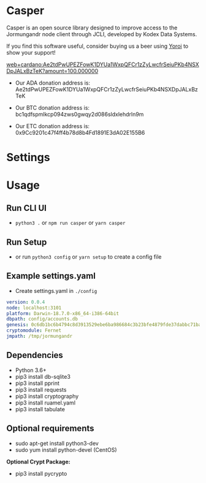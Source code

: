 # Casper

Casper is an open source library designed to improve access to the Jormungandr node client through JCLI, developed by Kodex Data Systems.

If you find this software useful, consider buying us a beer using [Yoroi](web+cardano:Ae2tdPwUPEZFowK1DYUa1WxpQFCr1zZyLwcfrSeiuPKb4NSXDpJALxBzTeK?amount=100.000000) to show your support!

<web+cardano:Ae2tdPwUPEZFowK1DYUa1WxpQFCr1zZyLwcfrSeiuPKb4NSXDpJALxBzTeK?amount=100.000000>


* Our ADA donation address is: Ae2tdPwUPEZFowK1DYUa1WxpQFCr1zZyLwcfrSeiuPKb4NSXDpJALxBzTeK

* Our BTC donation address is: bc1qdfspmlkcp094zws0gwqy2d086sldxlehdrln9m

* Our ETC donation address is: 0x9Cc9201c47f4ff4b78d8b4Fd1891E3dA02E155B6






# Settings

# Usage
## Run CLI UI
* `python3 .` or `npm run casper` or `yarn casper`

## Run Setup
* or run `python3 config` or `yarn setup` to create a config file

## Example settings.yaml
* Create settings.yaml in `./config`

```yaml
version: 0.0.4
node: localhost:3101
platform: Darwin-18.7.0-x86_64-i386-64bit
dbpath: config/accounts.db
genesis: 0c6db1bc6b4794c8d3913529ebe6ba986684c3b23bfe4879fde37dabbc71ba93
cryptomodule: Fernet
jmpath: /tmp/jormungandr
```

## Dependencies
* Python 3.6+
* pip3 install db-sqlite3
* pip3 install pprint
* pip3 install requests
* pip3 install cryptography
* pip3 install ruamel.yaml
* pip3 install tabulate

## Optional requirements
* sudo apt-get install python3-dev
* sudo yum install python-devel (CentOS)

**Optional Crypt Package:**
* pip3 install pycrypto
